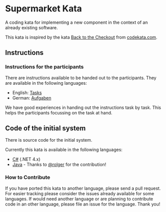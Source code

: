 # Supermarket Kata
A coding kata for implementing a new component in the context of an already existing software.

This kata is inspired by the kata [Back to the Checkout](http://codekata.com/kata/kata09-back-to-the-checkout/) from [codekata.com](http://codekata.com).

## Instructions

### Instructions for the participants
There are instructions available to be handed out to the participants. They are available in the following languages:

- English: [Tasks](Tasks.md)
- German: [Aufgaben](Aufgaben.md)

We have good experiences in handing out the instructions task by task. This helps the participants focussing on the task at hand.

## Code of the initial system
There is source code for the initial system.

Currently this kata is available in the following languages:
- [C#](CSharp/) (.NET 4.x)
- [Java](java/) - Thanks to [@rolger](https://github.com/rolger/supermarketkata) for the contribution!

### How to Contribute

If you have ported this kata to another language, please send a pull request. For easier tracking please consider the issues already available for some languages. If would need another language or are planning to contribute code in an other language, please file an issue for the language. Thank you!
